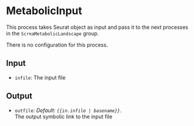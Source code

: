 # MetabolicInput

This process takes Seurat object as input and pass it to the next processes in the `ScrnaMetabolicLandscape` group.

There is no configuration for this process.<br />

## Input

- `infile`:
    The input file

## Output

- `outfile`: *Default: `{{in.infile | basename}}`*. <br />
    The output symbolic link to the input file


